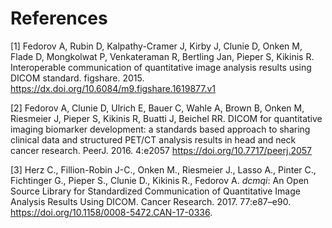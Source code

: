 # References

[1] Fedorov A, Rubin D, Kalpathy-Cramer J, Kirby J, Clunie D, Onken M, Flade D, Mongkolwat P, Venkateraman R, Bertling Jan, Pieper S, Kikinis R. Interoperable communication of quantitative image analysis results using DICOM standard. figshare. 2015. https://dx.doi.org/10.6084/m9.figshare.1619877.v1

[2] Fedorov A, Clunie D, Ulrich E, Bauer C, Wahle A, Brown B, Onken M, Riesmeier J, Pieper S, Kikinis R, Buatti J, Beichel RR. DICOM for quantitative imaging biomarker development: a standards based approach to sharing clinical data and structured PET/CT analysis results in head and neck cancer research. PeerJ. 2016. 4:e2057 https://doi.org/10.7717/peerj.2057

[3] Herz C., Fillion-Robin J-C., Onken M., Riesmeier J., Lasso A., Pinter C., Fichtinger G., Pieper S., Clunie D., Kikinis R., Fedorov A. _dcmqi_: An Open Source Library for Standardized Communication of Quantitative Image Analysis Results Using DICOM. Cancer Research. 2017. 77:e87–e90. https://doi.org/10.1158/0008-5472.CAN-17-0336.


